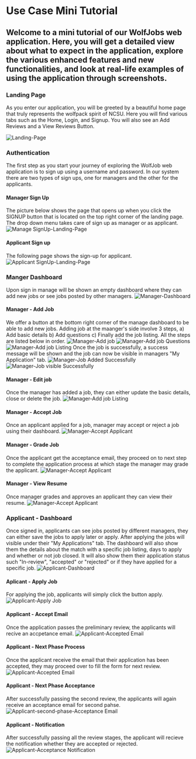 # Use Case Mini Tutorial

## Welcome to a mini tutorial of our WolfJobs web application. Here, you will get a detailed view about what to expect in the application, explore the various enhanced features and new functionalities, and look at real-life examples of using the application through screenshots.

### Landing Page

As you enter our application, you will be greeted by a beautiful home page that truly represents the wolfpack spirit of NCSU. Here you will find various tabs such as the Home, Login, and Signup. You will also see an Add Reviews and a View Reviews Button.

![Landing-Page](ProjectDocs/images/landing.png)

### Authentication

The first step as you start your journey of exploring the WolfJob web application is to sign up using a username and password. In our system there are two types of sign ups, one for managers and the other for the applicants.

#### Manager Sign Up

The picture below shows the page that opens up when you click the SIGNUP button that is located on the top right corner of the landing page. The drop down menu takes care of sign up as manager or as applicant.
![Manage SignUp-Landing-Page](/ProjectDocs/images/manager-signin.png)

#### Applicant Sign up

The following page shows the sign-up for applicant.
![Applicant SignUp-Landing-Page](/ProjectDocs/images/applicant-signin.png)

### Manger Dashboard

Upon sign in manage will be shown an empty dashboard where they can add new jobs or see jobs posted by other managers.
![Manager-Dashboard](/ProjectDocs/images/manager-empty-dashboard.png)

#### Manager - Add Job

We offer a button at the bottom right corner of the manage dashboard to be able to add new jobs. Adding job at the maanger's side involve 3 steps, a) Add basic details b) Add questions c) Finally add the job listing. All the steps are listed below in order.
![Manager-Add job](/ProjectDocs/images/manager-add-job.png)
![Manager-Add job Questions](/ProjectDocs/images/manager-add-questions.png)
![Manager-Add job Listing](/ProjectDocs/images/manager-add-Listing.png)
Once the job is successfully, a success message will be shown and the job can now be visible in managers "My Application" tab.
![Manager-Job Added Successfully](/ProjectDocs/images/manager-job-create.png)
![Manager-Job visible Successfully](/ProjectDocs/images/manager-job-added-dashboard.png)

#### Manager - Edit job

Once the manager has added a job, they can either update the basic details, close or delete the job.
![Manager-Add job Listing](/ProjectDocs/images/manager-edit-job.png)

#### Manager - Accept Job

Once an applicant applied for a job, manager may accept or reject a job using their dashboard.
![Manager-Accept Applicant](/ProjectDocs/images/manager-aceept.png)

#### Manager - Grade Job

Once the applicant get the acceptance email, they proceed on to next step to complete the application process at which stage the manager may grade the applicant.
![Manager-Accept Applicant](/ProjectDocs/images/manager-grade.png)

#### Manager - View Resume

Once manager grades and approves an applicant they can view their resume.
![Manager-Accept Applicant](/ProjectDocs/images/manager-view-resume.png)

### Applicant - Dashboard

Once signed in, applicants can see jobs posted by different managers, they can either save the jobs to apply later or apply. After applying the jobs will visible under their "My Applications" tab. The dashboard will also show them the details about the match with a specific job listing, days to apply and whether or not job closed. It will also show them their application status such "In-review", "accepted" or "rejected" or if they have applied for a specific job.
![Applicant-Dashboard](/ProjectDocs/images/applicant-dashboard.png)

#### Aplicant - Apply Job

For applying the job, applicants will simply click the button apply.
![Applicant-Apply Job](/ProjectDocs/images/applicant-apply-job.png)

#### Applicant - Accept Email

Once the application passes the preliminary review, the applicants will recive an accpetance email.
![Applicant-Accepted Email](/ProjectDocs/images/applicant-accepted-email.png)

#### Applicant - Next Phase Process

Once the applicant receive the email that their application has been accepted, they may proceed over to fill the form for next review.
![Applicant-Accepted Email](/ProjectDocs/images/applicant-next-form-fill.png)

#### Applicant - Next Phase Acceptance

After successfully passing the second review, the applicants will again receive an acceptance email for second pahse.
![Applicant-second-phase-Acceptance Email](/ProjectDocs/images/applicant-next-stage-email.png)

#### Applicant - Notification

After successfully passing all the review stages, the applicant will recieve the notification whether they are accepted or rejected.
![Applicant-Acceptance Notification](/ProjectDocs/images/applicant-notification.png)
